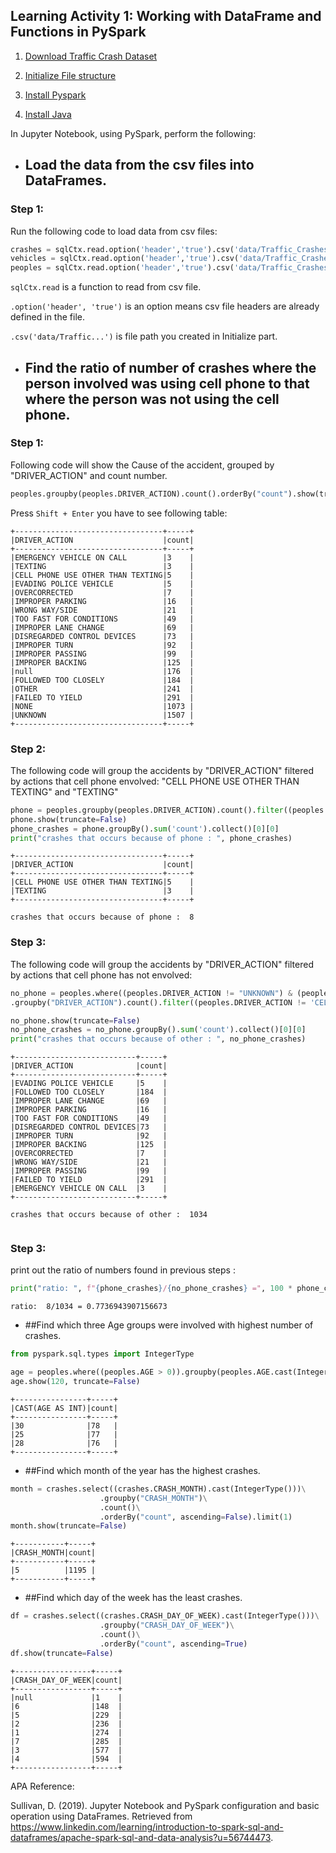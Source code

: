 ## Learning Activity 1: Working with DataFrame and Functions in PySpark

1. [Download Traffic Crash Dataset](1.Download_Dataset/README.md)

2. [Initialize File structure](2.Initialize/README.md)
   
3. [Install Pyspark](3.Install_Pyspark/README.md)

4. [Install Java](https://www.geeksforgeeks.org/how-to-download-and-install-java-for-64-bit-machine/)

In Jupyter Notebook, using PySpark, perform the following:

- ## Load the data from the csv files into DataFrames.

### Step 1:
Run the following code to load data from csv files:
```python
crashes = sqlCtx.read.option('header','true').csv('data/Traffic_Crashes_-_Crashes.csv')
vehicles = sqlCtx.read.option('header','true').csv('data/Traffic_Crashes_-_Vehicles.csv')
peoples = sqlCtx.read.option('header','true').csv('data/Traffic_Crashes_-_People.csv')
```  
`sqlCtx.read` is  a function to read from csv file.

`.option('header', 'true')` is an option means csv file headers are already defined in the file.

`.csv('data/Traffic...')` is file path you created in Initialize part. 

- ## Find the ratio of number of crashes where the person involved was using cell phone to that where the person was not using the cell phone.

### Step 1:
Following code will show the Cause of the accident, grouped by "DRIVER_ACTION" and count number. 
```python
peoples.groupby(peoples.DRIVER_ACTION).count().orderBy("count").show(truncate=False)
```
Press `Shift + Enter` you have to see following table:
```jupyter
+---------------------------------+-----+
|DRIVER_ACTION                    |count|
+---------------------------------+-----+
|EMERGENCY VEHICLE ON CALL        |3    |
|TEXTING                          |3    |
|CELL PHONE USE OTHER THAN TEXTING|5    |
|EVADING POLICE VEHICLE           |5    |
|OVERCORRECTED                    |7    |
|IMPROPER PARKING                 |16   |
|WRONG WAY/SIDE                   |21   |
|TOO FAST FOR CONDITIONS          |49   |
|IMPROPER LANE CHANGE             |69   |
|DISREGARDED CONTROL DEVICES      |73   |
|IMPROPER TURN                    |92   |
|IMPROPER PASSING                 |99   |
|IMPROPER BACKING                 |125  |
|null                             |176  |
|FOLLOWED TOO CLOSELY             |184  |
|OTHER                            |241  |
|FAILED TO YIELD                  |291  |
|NONE                             |1073 |
|UNKNOWN                          |1507 |
+---------------------------------+-----+
```

### Step 2:
The following code will group the accidents by "DRIVER_ACTION" filtered by actions that cell phone envolved: "CELL PHONE USE OTHER THAN TEXTING" and "TEXTING"

```python
phone = peoples.groupby(peoples.DRIVER_ACTION).count().filter((peoples.DRIVER_ACTION == 'CELL PHONE USE OTHER THAN TEXTING') | (peoples.DRIVER_ACTION == 'TEXTING'))
phone.show(truncate=False)
phone_crashes = phone.groupBy().sum('count').collect()[0][0]
print("crashes that occurs because of phone : ", phone_crashes)
```

```jupyter
+---------------------------------+-----+
|DRIVER_ACTION                    |count|
+---------------------------------+-----+
|CELL PHONE USE OTHER THAN TEXTING|5    |
|TEXTING                          |3    |
+---------------------------------+-----+

crashes that occurs because of phone :  8
```

### Step 3:
The following code will group the accidents by "DRIVER_ACTION" filtered by actions that cell phone has not envolved:
```python
no_phone = peoples.where((peoples.DRIVER_ACTION != "UNKNOWN") & (peoples.DRIVER_ACTION != "NONE") & (peoples.DRIVER_ACTION != "OTHER"))\
.groupby("DRIVER_ACTION").count().filter((peoples.DRIVER_ACTION != 'CELL PHONE USE OTHER THAN TEXTING') & (peoples.DRIVER_ACTION != 'TEXTING'))

no_phone.show(truncate=False)
no_phone_crashes = no_phone.groupBy().sum('count').collect()[0][0]
print("crashes that occurs because of other : ", no_phone_crashes)
```
```jupyter
+---------------------------+-----+
|DRIVER_ACTION              |count|
+---------------------------+-----+
|EVADING POLICE VEHICLE     |5    |
|FOLLOWED TOO CLOSELY       |184  |
|IMPROPER LANE CHANGE       |69   |
|IMPROPER PARKING           |16   |
|TOO FAST FOR CONDITIONS    |49   |
|DISREGARDED CONTROL DEVICES|73   |
|IMPROPER TURN              |92   |
|IMPROPER BACKING           |125  |
|OVERCORRECTED              |7    |
|WRONG WAY/SIDE             |21   |
|IMPROPER PASSING           |99   |
|FAILED TO YIELD            |291  |
|EMERGENCY VEHICLE ON CALL  |3    |
+---------------------------+-----+

crashes that occurs because of other :  1034
​
```

### Step 3: 
print out the ratio of numbers found in previous steps : 
```python
print("ratio: ", f"{phone_crashes}/{no_phone_crashes} =", 100 * phone_crashes/no_phone_crashes)
```
```jupyter
ratio:  8/1034 = 0.7736943907156673
```

- ##Find which three Age groups were involved with highest number of crashes.

```python
from pyspark.sql.types import IntegerType

age = peoples.where((peoples.AGE > 0)).groupby(peoples.AGE.cast(IntegerType())).count().orderBy("count", ascending=False).limit(3)
age.show(120, truncate=False)
```
```jupyter
+----------------+-----+
|CAST(AGE AS INT)|count|
+----------------+-----+
|30              |78   |
|25              |77   |
|28              |76   |
+----------------+-----+
```

- ##Find which month of the year has the highest crashes.
```python
month = crashes.select((crashes.CRASH_MONTH).cast(IntegerType()))\
                    .groupby("CRASH_MONTH")\
                    .count()\
                    .orderBy("count", ascending=False).limit(1)
month.show(truncate=False)
```
```jupyter
+-----------+-----+
|CRASH_MONTH|count|
+-----------+-----+
|5          |1195 |
+-----------+-----+
```
- ##Find which day of the week has the least crashes.
```python
df = crashes.select((crashes.CRASH_DAY_OF_WEEK).cast(IntegerType()))\
                    .groupby("CRASH_DAY_OF_WEEK")\
                    .count()\
                    .orderBy("count", ascending=True)
df.show(truncate=False)
```
```jupyter
+-----------------+-----+
|CRASH_DAY_OF_WEEK|count|
+-----------------+-----+
|null             |1    |
|6                |148  |
|5                |229  |
|2                |236  |
|1                |274  |
|7                |285  |
|3                |577  |
|4                |594  |
+-----------------+-----+
```





APA Reference:

Sullivan, D. (2019). Jupyter Notebook and PySpark configuration and basic operation using DataFrames. Retrieved from https://www.linkedin.com/learning/introduction-to-spark-sql-and-dataframes/apache-spark-sql-and-data-analysis?u=56744473.
